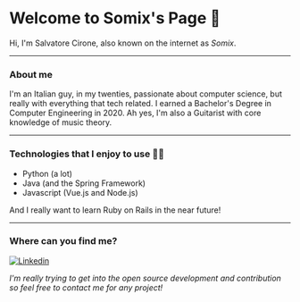 Welcome to Somix's Page 🐳
======
Hi, I'm Salvatore Cirone, also known on the internet as *Somix*. 

---
### About me 
I'm an Italian guy, in my twenties, passionate about computer science, but really with everything that tech related. 
I earned a Bachelor's Degree in Computer Engineering in 2020.
Ah yes, I'm also a Guitarist with core knowledge of music theory.

---
### Technologies that I enjoy to use 👨‍💻
- Python (a lot)
- Java (and the Spring Framework)
- Javascript (Vue.js and Node.js)

And I really want to learn Ruby on Rails in the near future!

---
### Where can you find me?

[![Linkedin](https://i.imgur.com/OQUXwNp.jpeg)](https://www.linkedin.com/in/salvatore-cirone-it/)


*I'm really trying to get into the open source development and contribution so feel free to contact me for any project!*
